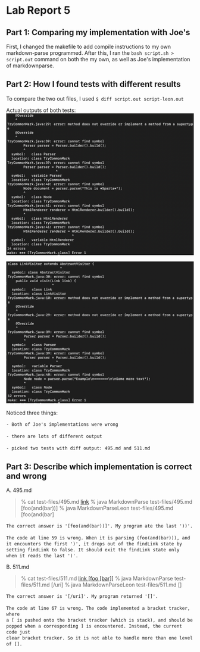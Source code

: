 # Lab Report 5

## Part 1: Comparing my implementation with Joe's

First, I changed the makefile to add compile instructions to my own markdown-parse programmed. 
After this, I ran the `bash script.sh > script.out` command on both the my own, as well as Joe's implementation of markdownparse. 

## Part 2: How I found tests with different results 

To compare the two out files, I used `$ diff script.out script-leon.out`

Actual outputs of both tests:
![Image](report5_image1.png)

![Image](report5_image2.png)

Noticed three things: 
	
	- Both of Joe's implementations were wrong

	- there are lots of different output
	
	- picked two tests with diff output: 495.md and 511.md

## Part 3: Describe which implementation is correct and wrong 

A. 495.md
> % cat test-files/495.md
	[link](foo(and(bar)))
	% java MarkdownParse test-files/495.md
	[foo(and(bar))]
	% java MarkdownParseLeon test-files/495.md
	[foo(and(bar]

	The correct answer is '[foo(and(bar))]'. My program ate the last '))'. 

	The code at line 59 is wrong. When it is parsing (foo(and(bar))), and 
	it encounters the first ')', it drops out of the findLink state by
	setting findLink to false. It should exit the findLink state only 
	when it reads the last ')'.


B. 511.md
>  % cat test-files/511.md
	[link [foo [bar]]](/uri)
	% java MarkdownParse test-files/511.md
	[/uri]
	% java MarkdownParseLeon test-files/511.md
	[]
   
	The correct answer is '[/uri]'. My program returned '[]'.

	The code at line 67 is wrong. The code implemented a bracket tracker, where
	a [ is pushed onto the bracket tracker (which is stack), and should be
	popped when a corresponding ] is encountered. Instead, the current code just
	clear bracket tracker. So it is not able to handle more than one level of [].



